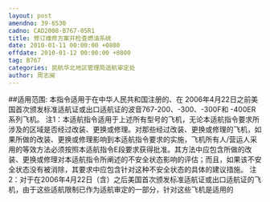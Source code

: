 ```yaml
---
layout: post
amendno: 39-6530
cadno: CAD2008-B767-05R1
title: 修订维修方案并检查燃油系统
date: 2010-01-11 00:00:00 +0800
effdate: 2010-01-12 00:00:00 +0800
tag: B767
categories: 民航华北地区管理局适航审定处
author: 周志闽
---
```


##适用范围:
本指令适用于在中华人民共和国注册的、在 2006年4月22日之前美国首次颁发标准适航证或出口适航证的波音767-200、-300、-300F和 -400ER系列飞机。
注1：本适航指令适用于上述所有型号的飞机，无论本适航指令要求所涉及的区域是否经过改装、更换或修理。对那些经过改装、更换或修理的飞机，如果所做的改装、更换或修理影响到本适航指令要求的实施，飞机所有人/营运人采用的等效方法必须按照本适航指令E段要求获得批准。其方法中应包含所做的改装、更换或修理对本适航指令所阐述的不安全状态影响的评估；而且，如果该不安全状态没有被消除，其要求中应包含针对这种不安全状态的具体的建议措施。
注2：对于在2006年4月22日（含）之后美国首次颁发标准适航证或出口适航证的飞机，由于这些适航限制已作为适航审定的一部分，针对这些飞机是适用的

